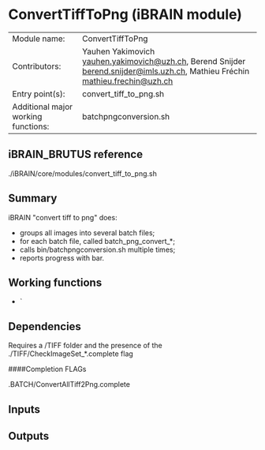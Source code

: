 # ConvertTiffToPng (iBRAIN module)

|||
|---|---|
| Module name: | ConvertTiffToPng |
| Contributors: | Yauhen Yakimovich <yauhen.yakimovich@uzh.ch>, Berend Snijder <berend.snijder@imls.uzh.ch>, Mathieu Fréchin <mathieu.frechin@uzh.ch> |
| Entry point(s): | convert_tiff_to_png.sh |
| Additional major working functions: | batchpngconversion.sh  |


## iBRAIN_BRUTUS reference 

 ./iBRAIN/core/modules/convert_tiff_to_png.sh

## Summary 
iBRAIN "convert tiff to png" does:
- groups all images into several batch files;
- for each batch file, called batch_png_convert_*;
- calls bin/batchpngconversion.sh multiple times;
- reports progress with bar.


## Working functions
- `

## Dependencies

Requires a /TIFF folder and the presence of the ./TIFF/CheckImageSet_*.complete flag

####Completion FLAGs

.BATCH/ConvertAllTiff2Png.complete

## Inputs

####

## Outputs

